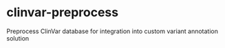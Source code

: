 # clinvar-preprocess
Preprocess ClinVar database for integration into custom variant annotation solution 
